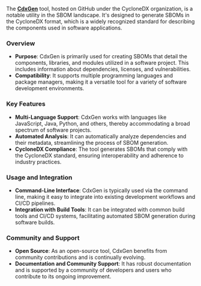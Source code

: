 The **[CdxGen](https://github.com/CycloneDX/cdxgen)** tool, hosted on GitHub under the CycloneDX organization, is a notable utility in the SBOM landscape. It's designed to generate SBOMs in the CycloneDX format, which is a widely recognized standard for describing the components used in software applications.

### Overview
- **Purpose**: CdxGen is primarily used for creating SBOMs that detail the components, libraries, and modules utilized in a software project. This includes information about dependencies, licenses, and vulnerabilities.
- **Compatibility**: It supports multiple programming languages and package managers, making it a versatile tool for a variety of software development environments.

### Key Features
- **Multi-Language Support**: CdxGen works with languages like JavaScript, Java, Python, and others, thereby accommodating a broad spectrum of software projects.
- **Automated Analysis**: It can automatically analyze dependencies and their metadata, streamlining the process of SBOM generation.
- **CycloneDX Compliance**: The tool generates SBOMs that comply with the CycloneDX standard, ensuring interoperability and adherence to industry practices.

### Usage and Integration
- **Command-Line Interface**: CdxGen is typically used via the command line, making it easy to integrate into existing development workflows and CI/CD pipelines.
- **Integration with Build Tools**: It can be integrated with common build tools and CI/CD systems, facilitating automated SBOM generation during software builds.

### Community and Support
- **Open Source**: As an open-source tool, CdxGen benefits from community contributions and is continually evolving.
- **Documentation and Community Support**: It has robust documentation and is supported by a community of developers and users who contribute to its ongoing improvement.
